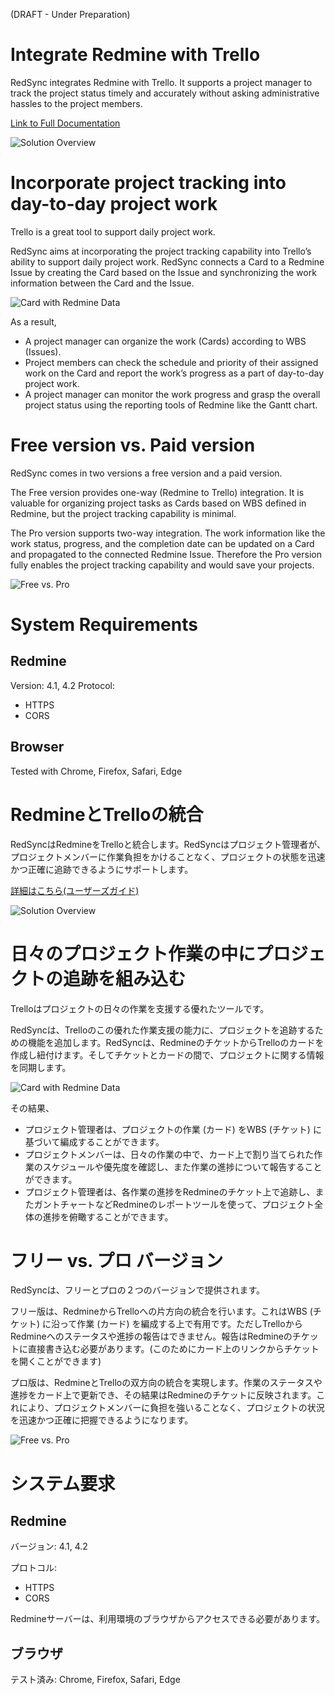 (DRAFT - Under Preparation)

# Integrate Redmine with Trello

RedSync integrates Redmine with Trello. It supports a project manager to track the project status timely and accurately without asking administrative hassles to the project members.

[Link to Full Documentation](https://pvision.jp/apps/2022/03/17/redsync-power-up/)

![Solution Overview](https://pvision.jp/apps/wp-content/uploads/2022/03/redsync-system-overview.png)

# Incorporate project tracking into day-to-day project work

Trello is a great tool to support daily project work. 

RedSync aims at incorporating the project tracking capability into Trello’s ability to support daily project work. RedSync connects a Card to a Redmine Issue by creating the Card based on the Issue and synchronizing the work information between the Card and the Issue.

![Card with Redmine Data](https://pvision.jp/apps/wp-content/uploads/2022/03/redsync-sync-card-and-issue.png)

As a result,

- A project manager can organize the work (Cards) according to WBS (Issues).
- Project members can check the schedule and priority of their assigned work on the Card and report the work’s progress as a part of day-to-day project work.
- A project manager can monitor the work progress and grasp the overall project status using the reporting tools of Redmine like the Gantt chart.

# Free version vs. Paid version

RedSync comes in two versions a free version and a paid version.

The Free version provides one-way (Redmine to Trello) integration. It is valuable for organizing project tasks as Cards based on WBS defined in Redmine, but the project tracking capability is minimal.

The Pro version supports two-way integration. The work information like the work status, progress, and the completion date can be updated on a Card and propagated to the connected Redmine Issue. Therefore the Pro version fully enables the project tracking capability and would save your projects.

![Free vs. Pro](https://pvision.jp/apps/wp-content/uploads/2022/03/redsync-free-pay-comp-table.png)

# System Requirements
## Redmine
Version: 4.1, 4.2
Protocol:

- HTTPS
- CORS

## Browser
Tested with Chrome, Firefox, Safari, Edge

# RedmineとTrelloの統合

RedSyncはRedmineをTrelloと統合します。RedSyncはプロジェクト管理者が、プロジェクトメンバーに作業負担をかけることなく、プロジェクトの状態を迅速かつ正確に追跡できるようにサポートします。

[詳細はこちら(ユーザーズガイド)](https://pvision.jp/apps/2022/03/24/redsync-power-up-jp/)

![Solution Overview](https://pvision.jp/apps/wp-content/uploads/2022/03/redsync-solution-overview.png)

# 日々のプロジェクト作業の中にプロジェクトの追跡を組み込む

Trelloはプロジェクトの日々の作業を支援する優れたツールです。

RedSyncは、Trelloのこの優れた作業支援の能力に、プロジェクトを追跡するための機能を追加します。RedSyncは、RedmineのチケットからTrelloのカードを作成し紐付けます。そしてチケットとカードの間で、プロジェクトに関する情報を同期します。

![Card with Redmine Data](https://pvision.jp/apps/wp-content/uploads/2022/03/redsync-card-and-issue.png)

その結果、

- プロジェクト管理者は、プロジェクトの作業 (カード) をWBS (チケット) に基づいて編成することができます。
- プロジェクトメンバーは、日々の作業の中で、カード上で割り当てられた作業のスケジュールや優先度を確認し、また作業の進捗について報告することができます。
- プロジェクト管理者は、各作業の進捗をRedmineのチケット上で追跡し、またガントチャートなどRedmineのレポートツールを使って、プロジェクト全体の進捗を俯瞰することができます。

# フリー vs. プロ バージョン

RedSyncは、フリーとプロの２つのバージョンで提供されます。

フリー版は、RedmineからTrelloへの片方向の統合を行います。これはWBS (チケット) に沿って作業 (カード) を編成する上で有用です。ただしTrelloからRedmineへのステータスや進捗の報告はできません。報告はRedmineのチケットに直接書き込む必要があります。(このためにカード上のリンクからチケットを開くことができます)

プロ版は、RedmineとTrelloの双方向の統合を実現します。作業のステータスや進捗をカード上で更新でき、その結果はRedmineのチケットに反映されます。これにより、プロジェクトメンバーに負担を強いることなく、プロジェクトの状況を迅速かつ正確に把握できるようになります。

![Free vs. Pro](https://pvision.jp/apps/wp-content/uploads/2022/03/redsync-free-pay-comp-1.png)

# システム要求
## Redmine
バージョン: 4.1, 4.2

プロトコル:
- HTTPS
- CORS

Redmineサーバーは、利用環境のブラウザからアクセスできる必要があります。

## ブラウザ
テスト済み: Chrome, Firefox, Safari, Edge

